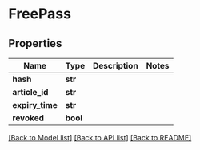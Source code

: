 # FreePass

## Properties
Name | Type | Description | Notes
------------ | ------------- | ------------- | -------------
**hash** | **str** |  | 
**article_id** | **str** |  | 
**expiry_time** | **str** |  | 
**revoked** | **bool** |  | 

[[Back to Model list]](../README.md#documentation-for-models) [[Back to API list]](../README.md#documentation-for-api-endpoints) [[Back to README]](../README.md)


